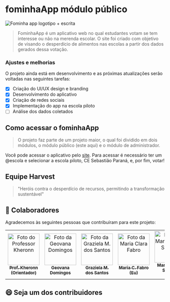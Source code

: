 # fominhaApp módulo público

<img src="assets/images/fominhaAppSemFundo.png" alt="Fominha app logotipo + escrita">

> FominhaApp é um aplicativo web no qual estudantes votam se tem interesse ou não na merenda escolar. O site foi criado com objetivo de visando o desperdício de alimentos nas escolas a partir dos dados gerados dessa votação.

### Ajustes e melhorias

O projeto ainda está em desenvolvimento e as próximas atualizações serão voltadas nas seguintes tarefas:

- [x] Criação do UI/UX design e branding 
- [x] Desenvolvimento do aplicativo
- [x] Criação de redes sociais
- [x] Implementação do app na escola piloto
- [ ] Análise dos dados coletados

## Como acessar o fominhaApp

> O projeto faz parte de um projeto maior, o qual foi dividido em dois módulos, o módulo público (este aqui) e o módulo de administrador.

Você pode acessar o aplicativo pelo <a href="https://participe-escola.vercel.app/index.html" title="Link do site">site</a>. Para acessar é necessário ter um @escola e selecionar a escola piloto, CE Sebastião Paraná, e, por fim, votar!

## Equipe Harvest 

> "Heróis contra o desperdício de recursos, permitindo a transformação sustentável"

## 🤝 Colaboradores

Agradecemos às seguintes pessoas que contribuíram para este projeto:

<table>
  <tr>
    <td align="center">
      <a href="https://github.com/kheronn" title="Link perfil GitHub do Professor Kheronn">
        <img src="https://avatars.githubusercontent.com/u/26843093?v=4" width="100px;" alt="Foto do Professor Kheronn"/><br>
        <sub>
          <b>Prof. Kheronn</b><br>
          <b>(Orientador)</b>
        </sub>
      </a>
    </td>
    <td align="center">
      <a href="https://github.com/ggsundays" title="Link perfil GitHub da Geovana Domingos">
        <img src="https://cdn.discordapp.com/attachments/927729599855599647/1265468475212562582/Untitled42_20240723213732.png?ex=66a19edb&is=66a04d5b&hm=44dcba989ae13a85db34b06bc692d95b676093580f09399e0ea6d5174506868d&" width="100px;" alt="Foto da Geovana Domingos"/><br>
        <sub>
          <b>Geovana Domingos</b>
        </sub>
      </a>
    </td>
    <td align="center">
      <a href="https://github.com/Grazizpzp" title="Link perfil GitHub da Graziela M. dos Santos">
        <img src="https://cdn.discordapp.com/attachments/927729599855599647/1265468672848298118/Untitled42_20240723213815.png?ex=66a19f0a&is=66a04d8a&hm=f73ca1902409481237ff103e30bff337ca18ed3e17c4a6c3863a73814455a8ec&" width="100px;" alt="Foto da  Graziela M. dos Santos"/><br>
        <sub>
          <b>Graziela M. dos Santos</b>
        </sub>
      </a>
    </td>
    <td align="center">
      <a href="https://github.com/kdankz" title="Link perfil GitHub da Maria Clara Fabro">
        <img src="https://cdn.discordapp.com/attachments/927729599855599647/1265468544561188975/Untitled42_20240723213758.png?ex=66a19eec&is=66a04d6c&hm=4c45f5a3e879aef7dabbef27f2de533c61826c43ac8b23ec58b27a5bb14b349c&" width="100px;" alt="Foto da Maria Clara Fabro"/><br>
        <sub>
          <b>Maria C. Fabro</b><br>
          <b>(Eu)</b>
        </sub>
      </a>
    </td>
    <td align="center">
      <a href="https://github.com/pontotori" title="Link perfil GitHub da Maria Vitoria Sabater">
        <img src="https://cdn.discordapp.com/attachments/927729599855599647/1265468807904755793/Untitled42_20240723213849.png?ex=66a19f2b&is=66a04dab&hm=77e1d9c7aba3a238ebd10f5ff5ac731ad199b7c1c147746f6b424e2e3f42a3f7&" width="100px;" alt="Foto da Maria Vitoria Sabater"/><br>
        <sub>
          <b>Maria Vitoria Sabater</b><br>
          <b>(Eu)</b>
        </sub>
      </a>
    </td>
  </tr>
</table>

## 😄 Seja um dos contribuidores

